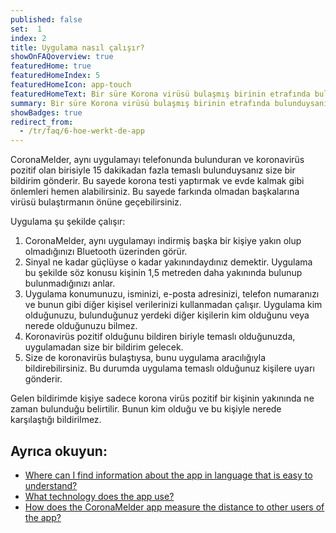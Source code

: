 ```yaml
---
published: false
set:  1
index: 2
title: Uygulama nasıl çalışır?
showOnFAQoverview: true
featuredHome: true
featuredHomeIndex: 5
featuredHomeIcon: app-touch
featuredHomeText: Bir süre Korona virüsü bulaşmış birinin etrafında bulunduysanız, uygulama size bir bildirim gönderir.
summary: Bir süre Korona virüsü bulaşmış birinin etrafında bulunduysanız, uygulama size bir bildirim gönderir.
showBadges: true
redirect_from: 
  - /tr/faq/6-hoe-werkt-de-app
---
```

CoronaMelder, aynı uygulamayı telefonunda bulunduran ve koronavirüs pozitif olan birisiyle 15 dakikadan fazla temaslı bulunduysanız size bir bildirim gönderir. Bu sayede korona testi yaptırmak ve evde kalmak gibi önlemleri hemen alabilirsiniz. Bu sayede farkında olmadan başkalarına virüsü bulaştırmanın önüne geçebilirsiniz.

Uygulama şu şekilde çalışır:

1. CoronaMelder, aynı uygulamayı indirmiş başka bir kişiye yakın olup olmadığınızı Bluetooth üzerinden görür.
2. Sinyal ne kadar güçlüyse o kadar yakınındaydınız demektir. Uygulama bu şekilde söz konusu kişinin 1,5 metreden daha yakınında bulunup bulunmadığınızı anlar.
3. Uygulama konumunuzu, isminizi, e-posta adresinizi, telefon numaranızı ve bunun gibi diğer kişisel verilerinizi kullanmadan çalışır. Uygulama kim olduğunuzu, bulunduğunuz yerdeki diğer kişilerin kim olduğunu veya nerede olduğunuzu bilmez.
4. Koronavirüs pozitif olduğunu bildiren biriyle temaslı olduğunuzda, uygulamadan size bir bildirim gelecek.
5. Size de koronavirüs bulaştıysa, bunu uygulama aracılığıyla bildirebilirsiniz. Bu durumda uygulama temaslı olduğunuz kişilere uyarı gönderir. 

Gelen bildirimde kişiye sadece korona virüs pozitif bir kişinin yakınında ne zaman bulunduğu belirtilir. Bunun kim olduğu ve bu kişiyle nerede karşılaştığı bildirilmez.

## Ayrıca okuyun:

- <a href="/{{page.lang}}/faq/1-11-coronamelder-in-makkelijke-taal" lang="en" hreflang="en">Where can I find information about the app in language that is easy to understand?</a>
- <a href="/{{page.lang}}/faq/2-6-hoe-werkt-de-app-technisch-precies" lang="en" hreflang="en">What technology does the app use?</a> 
- <a href="/{{page.lang}}/faq/2-1-hoe-meet-coronamelder-de-afstand" lang="en" hreflang="en">How does the CoronaMelder app measure the distance to other users of the app?</a> 
